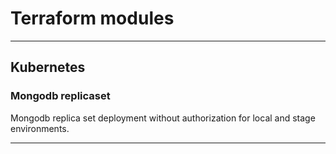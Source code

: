 # Terraform modules

---
## Kubernetes
### Mongodb replicaset

Mongodb replica set deployment without authorization for local and stage environments.

---
